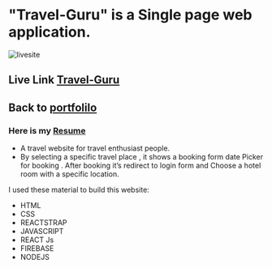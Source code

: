 # **"Travel-Guru" is a Single page web application.**
![livesite](https://i.ibb.co/pbJZswL/Home-min.png)

## Live Link [Travel-Guru](https://travel-guru-dhaka.web.app/)

## Back to [portfolilo](https://azimuahamed.netlify.app)
### Here is my [Resume](https://drive.google.com/file/d/1WuszKFXySEJi6lGh8qqpXo9rmpPcRwRi/view?usp=sharing)

- A travel website for travel enthusiast people.
 - By selecting a specific travel place , it shows a booking form date Picker for booking . After booking it’s redirect to login form and  Choose a hotel room with a specific location.

I used these material to build this website: 
- HTML
- CSS
- REACTSTRAP 
- JAVASCRIPT 
- REACT Js
- FIREBASE  
- NODEJS 

